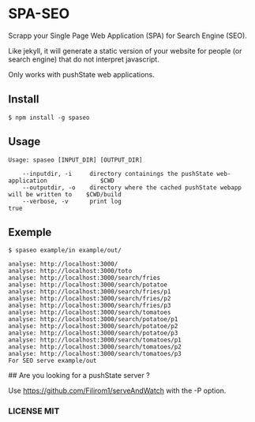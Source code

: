 # SPA-SEO

Scrapp your Single Page Web Application (SPA) for Search Engine (SEO).

Like jekyll, it will generate a static version of your website for
people (or search engine) that do not interpret javascript.

Only works with pushState web applications.

## Install

    $ npm install -g spaseo

## Usage

    Usage: spaseo [INPUT_DIR] [OUTPUT_DIR]

        --inputdir, -i     directory containings the pushState web-application               $CWD
        --outputdir, -o    directory where the cached pushState webapp will be written to    $CWD/build
        --verbose, -v      print log                                                         true


## Exemple

    $ spaseo example/in example/out/

    analyse: http://localhost:3000/
    analyse: http://localhost:3000/toto
    analyse: http://localhost:3000/search/fries
    analyse: http://localhost:3000/search/potatoe
    analyse: http://localhost:3000/search/fries/p1
    analyse: http://localhost:3000/search/fries/p2
    analyse: http://localhost:3000/search/fries/p3
    analyse: http://localhost:3000/search/tomatoes
    analyse: http://localhost:3000/search/potatoe/p1
    analyse: http://localhost:3000/search/potatoe/p2
    analyse: http://localhost:3000/search/potatoe/p3
    analyse: http://localhost:3000/search/tomatoes/p1
    analyse: http://localhost:3000/search/tomatoes/p2
    analyse: http://localhost:3000/search/tomatoes/p3
    For SEO serve example/out

## Are you looking for a pushState server ?

Use <https://github.com/Filirom1/serveAndWatch> with the -P option.

### LICENSE MIT
